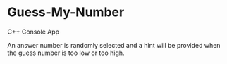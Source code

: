 # Guess-My-Number
C++ Console App

An answer number is randomly selected and a hint will be provided when the guess number is too low or too high.
